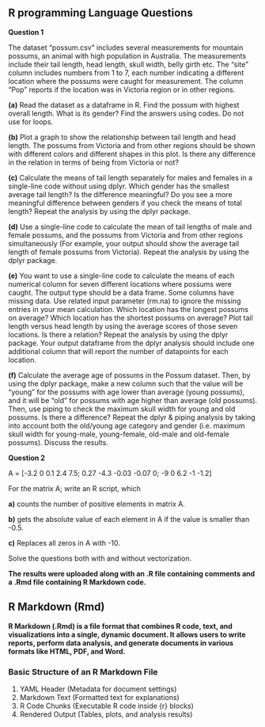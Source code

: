 ## R programming Language Questions

**Question 1**

The dataset “possum.csv” includes several measurements for mountain possums, an animal with high population in Australia.
The measurements include their tail length, head length, skull width, belly girth etc. 
The “site” column includes numbers from 1 to 7, each number indicating a different location where the possums were caught for measurement. 
The column “Pop” reports if the location was in Victoria region or in other regions. 

**(a)** Read the dataset as a dataframe in R. Find the possum with highest overall length. What is its gender? Find the answers using codes. Do not use for loops. 

**(b)** Plot a graph to show the relationship between tail length and head length. The possums from Victoria and from other regions should be shown with different colors and different shapes in this plot. Is there any difference in the relation in terms of being from Victoria or not?

 **(c)** Calculate the means of tail length separately for males and females in a single-line code without using dplyr. Which gender has the smallest average tail length? Is the difference meaningful? Do you see a more meaningful difference between genders if you check the means of total length? Repeat the analysis by using the dplyr package. 

 **(d)** Use a single-line code to calculate the mean of tail lengths of male and female possums, and the possums from Victoria and from other regions simultaneously (For example, your output should show the average tail length of female possums from Victoria). Repeat the analysis by using the dplyr package. 

 **(e)** You want to use a single-line code to calculate the means of each numerical column for seven different locations where possums were caught. The output type should be a data frame. Some columns have missing data. Use related input parameter (rm.na) to ignore the missing entries in your mean calculation. Which location has the longest possums on average? Which location has the shortest possums on average? Plot tail length versus head length by using the average scores of those seven locations. Is there a relation? Repeat the analysis by using the dplyr package. Your output dataframe from the dplyr analysis should include one additional column that will report the number of datapoints for each location.

 **(f)** Calculate the average age of possums in the Possum dataset. Then, by using the dplyr package, make a new column such that the value will be “young” for the possums with age lower than average (young possums), and it will be “old” for possums with age higher than average (old possums). Then, use piping to check the maximum skull width for young and old possums. Is there a difference? Repeat the dplyr & piping analysis by taking into account both the old/young age category and gender (i.e. maximum skull width for young-male, young-female, old-male and old-female possums). Discuss the results.


 **Question 2**
 
A = [-3.2 0 0.1 2.4 7.5;
0.27 -4.3 -0.03 -0.07 0;
 -9 0 6.2 -1 -1.2] 

For the matrix A; write an R script, which 

**a)** counts the number of positive elements in matrix A. 

**b)** gets the absolute value of each element in A if the value is smaller than -0.5. 

**c)** Replaces all zeros in A with -10. 

Solve the questions both with and without vectorization. 

**The results were uploaded along with an .R file containing comments and a .Rmd file containing R Markdown code.**

## R Markdown (Rmd)

**R Markdown (.Rmd) is a file format that combines R code, text, and visualizations into a single, dynamic document. It allows users to write reports, perform data analysis, and generate documents in various formats like HTML, PDF, and Word.**

### Basic Structure of an R Markdown File
1. YAML Header (Metadata for document settings)
2. Markdown Text (Formatted text for explanations)
3. R Code Chunks (Executable R code inside {r} blocks)
4. Rendered Output (Tables, plots, and analysis results)
